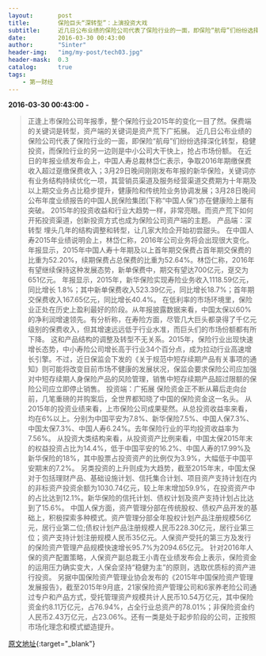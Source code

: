 ```yaml
---
layout:       post
title:        保险巨头“深转型”：上演投资大戏
subtitle:     近几日公布业绩的保险公司代表了保险行业的一面，即保险“航母”们纷纷选择深化转型，稳健投资，而保险行业的另一边则是中小公司大干快上，抢占市场份额。
date:         2016-03-30 00:43:00
author:       "Sinter"
header-img:   "img/my-post/tech03.jpg"
header-mask:  0.3
catalog:      true
tags:
    - 第一财经
---
```


**2016-03-30 00:43:00**  **-**

> 正逢上市保险公司年报季，整个保险行业2015年的变化一目了然。保费端的关键词是转型，资产端的关键词是资产荒下广拓展。
近几日公布业绩的保险公司代表了保险行业的一面，即保险“航母”们纷纷选择深化转型，稳健投资，而保险行业的另一边则是中小公司大干快上，抢占市场份额。
在近日的年报业绩发布会上，中国人寿总裁林岱仁表示，争取2016年期缴保费收入超过趸缴保费收入；3月29日晚间刚刚发布年报的新华保险，关键词亦有业务结构持续优化一项，其营销员渠道及服务经营渠道交费期为十年期及以上期交业务占比稳步提升，健康险和传统险业务协调发展；3月28日晚间公布年度业绩报告的中国人民保险集团(下称“中国人保”)亦在健康险上屡有突破。
2015年的投资收益和行业大趋势一样，非常亮眼。而资产荒下如何开拓投资渠道，创新投资方式也成为保险公司资产端的主题。
产品端：深转型
埋头几年的结构调整和转型，让几家大险企开始初尝甜头。
在中国人寿2015年业绩说明会上，林岱仁称，2016年公司业务将会出现很大变化。年报显示，2015年中国人寿十年期及以上首年期交保费占首年期交保费的比重为52.20%，续期保费占总保费的比重为52.64%。林岱仁称，2016年有望继续保持这种发展态势，新单保费中，期交有望达700亿元，趸交为651亿元。
年报显示，2015年，新华保险实现寿险业务收入1118.59亿元，同比增长 1.8%；其中新单保费收入523.39亿元，同比增长18.7%；首年期交保费收入167.65亿元，同比增长40.4%。
在低利率的市场环境里，保险业正处在历史上盈利最好的阶段。从年报披露数据来看，中国太保以60%的净利润增速领先。有分析称，在寿险方面，尽管几大巨头都录得了千亿元级别的保费收入，但其增速远远低于行业水准，而巨头们的市场份额都有所下降。
这和产品结构的调整及转型不无关系。2015年，保险行业出现快速增长态势，中小寿险公司增长高于行业34个百分点，成为拉动行业高速增长引擎。不过，近日保监会下发的《关于规范中短存续期产品有关事项的通知》则可能将改变目前市场不健康的发展状况，保监会要求保险公司应加强对中短存续期人身保险产品的风险管理，销售中短存续期产品超过限额的保险公司应立即停止销售。
投资端：广拓展
保险资金正不断从幕后走向台前，几笔重磅的并购案后，全世界都知晓了中国的保险资金这一名头。
从2015年的投资业绩来看，上市保险公司成果斐然。从总投资收益率来看，均在6%以上。分别为中国平安为7.8%、新华保险7.5%、中国人保7.3%、中国太保7.3%、中国人寿6.24%。去年保险行业的平均投资收益率为7.56%。
从投资大类结构来看，从投资资产比例来看，中国太保2015年末的权益投资占比为14.4%，低于中国平安的16.2%、中国人寿的17.99%及新华保险的18%，其中股票占投资资产的比例仅为3.9%，大幅低于中国平安期末的7.2%。
另类投资的上升则成为大趋势，截至2015年末，中国太保对于包括理财产品、基础设施计划、信托集合计划、项目资产支持计划在内的非标资产投资余额为1030.74亿元，较上年末增加59.9%，在投资资产中的占比达到12.1%。新华保险的信托计划、债权计划及资产支持计划占比达到了15.6%。
中国人保方面，资产管理分部在传统股权、债权产品开发的基础上，积极探索多种模式。资产管理分部全年股权计划产品注册规模56亿元，居行业第二位;债权计划产品注册规模人民币228.30亿元，居行业第三位；资产支持计划注册规模人民币35亿元。人保资产受托的第三方及发行的保险资产管理产品规模快速增长95.7%为2094.65亿元。
针对2016年人保的资产配置策略，人保资产副总裁王小青在业绩发布会上表示，保险资金的运用压力确实变大，人保会坚持“稳健为主”的原则，选取优质标的资产进行投资。
另据中国保险资产管理业协会发布的《2015年中国保险资产管理发展报告》，截至2015年9月底，21家保险资产管理公司和6家养老险公司通过专户和产品方式，受托管理资产规模共计人民币10.54万亿元，其中保险资金约8.11万亿元，占76.94%，占全行业总资产的78.01%；非保险资金约人民币2.43万亿元，占23.06%。还有一类是处于起步阶段的公司，正按照市场化理念和模式塑造提升。


[原文地址](http://www.yicai.com/news/4768210.html){:target="_blank"}


